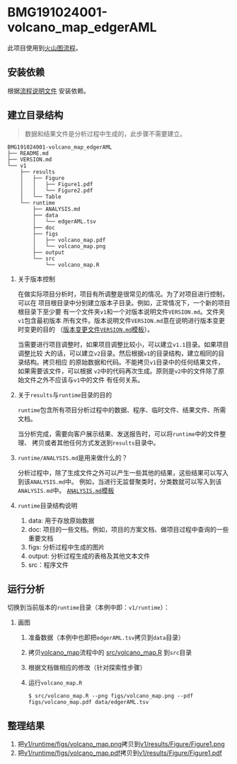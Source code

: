 # BMG191024001-volcano_map_edgerAML

此项目使用到[火山图流程](https://github.com/sxropensource/volcano_map)。

## 安装依赖

根据[流程说明文件](https://github.com/sxropensource/volcano_map/blob/master/README.md)
安装依赖。
    
## 建立目录结构

> 数据和结果文件是分析过程中生成的，此步骤不需要建立。

```
BMG191024001-volcano_map_edgerAML
├── README.md
├── VERSION.md
└── v1
    ├── results
    │   ├── Figure
    │   │   ├── Figure1.pdf
    │   │   └── Figure2.pdf
    │   └── Table
    └── runtime
        ├── ANALYSIS.md
        ├── data
        │   └── edgerAML.tsv
        ├── doc
        ├── figs
        │   ├── volcano_map.pdf
        │   └── volcano_map.png
        ├── output
        └── src
            └── volcano_map.R
```

1. 关于版本控制
    
    在做实际项目分析时，项目有所调整是很常见的情况。为了对项目进行控制，可以在
    项目根目录中分别建立版本子目录。例如，正常情况下，一个新的项目根目录下至少要
    有一个文件夹`v1`和一个对版本说明文件`VERSION.md`。文件夹`v1`包含最初版本
    所有文件。版本说明文件`VERSION.md`意在说明进行版本变更时变更的目的
    （[版本变更文件`VERSION.md`模板](VERSION.md)）。
    
    当需要进行项目调整时，如果项目调整比较小，可以建立`v1.1`目录。如果项目调整比较
    大的话，可以建立`v2`目录。然后根据`v1`的目录结构，建立相同的目录结构。拷贝相应
    的原始数据和代码。不能拷贝`v1`目录中的任何结果文件，如果需要该文件，可以根据
    `v2`中的代码再次生成。原则是`v2`中的文件除了原始文件之外不应该与`v1`中的文件
    有任何关系。
    
2. 关于`results`与`runtime`目录的目的

    `runtime`包含所有项目分析过程中的数据、程序、临时文件、结果文件、所需文档。
    
    当分析完成，需要向客户展示结果、发送报告时，可以将`runtime`中的文件整理、
    拷贝或者其他任何方式发送到`results`目录中。
    
3. `runtime/ANALYSIS.md`是用来做什么的？

    分析过程中，除了生成文件之外可以产生一些其他的结果，这些结果可以写入到该`ANALYSIS.md`中。
    例如，当进行无监督聚类时，分类数就可以写入到该`ANALYSIS.md`中。
    [`ANALYSIS.md`模板](v1/runtime/ANALYSIS.md)
    
4. `runtime`目录结构说明

    1. data: 用于存放原始数据
    2. doc: 项目的一些文档。例如，项目的方案文档、做项目过程中查询的一些重要文档
    3. figs: 分析过程中生成的图片
    4. output: 分析过程生成的表格及其他文本文件
    5. src：程序文件

## 运行分析

切换到当前版本的`runtime`目录（本例中即：`v1/runtime`）：

1. 画图

    1. 准备数据（本例中也即把`edgerAML.tsv`拷贝到`data`目录）
    2. 拷贝[volcano_map](https://github.com/sxropensource/volcano_map)流程中的
    [src/volcano_map.R](https://github.com/sxropensource/volcano_map/blob/master/src/volcano_map.R)
    到`src`目录
    3. 根据文档做相应的修改（针对探索性步骤）
    4. 运行`volcano_map.R`
    
        ```
        $ src/volcano_map.R --png figs/volcano_map.png --pdf figs/volcano_map.pdf data/edgerAML.tsv
        ```
        
## 整理结果

1. 把[v1/runtime/figs/volcano_map.png](v1/runtime/figs/volcano_map.png)拷贝到[v1/results/Figure/Figure1.png](v1/results/Figure/Figure1.png)
1. 把[v1/runtime/figs/volcano_map.pdf](v1/runtime/figs/volcano_map.pdf)拷贝到[v1/results/Figure/Figure1.pdf](v1/results/Figure/Figure1.pdf)
